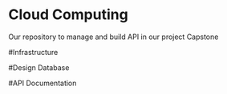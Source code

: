# Cloud Computing

Our repository to manage and build API in our project Capstone

#Infrastructure

#Design Database

#API Documentation